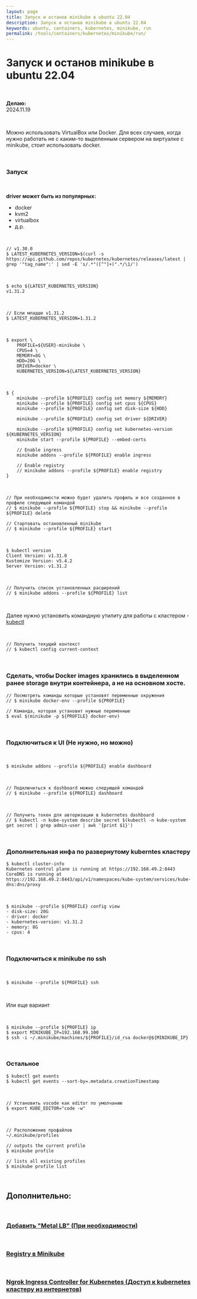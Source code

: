```yaml
---
layout: page
title: Запуск и останов minikube в ubuntu 22.04
description: Запуск и останов minikube в ubuntu 22.04
keywords: ubuntu, containers, kubernetes, minikube, run
permalink: /tools/containers/kubernetes/minikube/run/
---
```


# Запуск и останов minikube в ubuntu 22.04

<br/>

**Делаю:**  
2024.11.19

<br/>

Можно использовать VirtualBox или Docker.
Для всех случаев, когда нужно работать не с каким-то выделенным сервером на виртуалке с minikube, стоит использовать docker.

<br/>

### Запуск

<br/>

**driver может быть из популярных:**

- docker
- kvm2
- virtualbox
- д.р.

<br/>

```
// v1.30.0
$ LATEST_KUBERNETES_VERSION=$(curl -s https://api.github.com/repos/kubernetes/kubernetes/releases/latest | grep '"tag_name":' | sed -E 's/.*"([^"]+)".*/\1/')
```

<br/>

```
$ echo ${LATEST_KUBERNETES_VERSION}
v1.31.2
```

<br/>

```
// Если младше v1.31.2
$ LATEST_KUBERNETES_VERSION=1.31.2
```

<br/>

```
$ export \
    PROFILE=${USER}-minikube \
    CPUS=4 \
    MEMORY=8G \
    HDD=20G \
    DRIVER=docker \
    KUBERNETES_VERSION=${LATEST_KUBERNETES_VERSION}
```

<br/>

```
$ {
    minikube --profile ${PROFILE} config set memory ${MEMORY}
    minikube --profile ${PROFILE} config set cpus ${CPUS}
    minikube --profile ${PROFILE} config set disk-size ${HDD}

    minikube --profile ${PROFILE} config set driver ${DRIVER}

    minikube --profile ${PROFILE} config set kubernetes-version ${KUBERNETES_VERSION}
    minikube start --profile ${PROFILE} --embed-certs

    // Enable ingress
    minikube addons --profile ${PROFILE} enable ingress

    // Enable registry
    // minikube addons --profile ${PROFILE} enable registry
}
```

<br/>

```
// При необходимости можно будет удалить профиль и все созданное в профиле следующей командой
// $ minikube --profile ${PROFILE} stop && minikube --profile ${PROFILE} delete

// Стартовать остановленный minikube
// $ minikube --profile ${PROFILE} start
```

<br/>

```
$ kubectl version
Client Version: v1.31.0
Kustomize Version: v5.4.2
Server Version: v1.31.2
```

<br/>

```
// Получить список установленных расширений
// $ minikube addons --profile ${PROFILE} list
```

<br/>

Далее нужно установить командную утилиту для работы с кластером - [kubectl](/tools/containers/kubernetes/tools/kubectl/)

<br/>

```
// Получить текущий контекст
// $ kubectl config current-context
```

<br/>

### Сделать, чтобы Docker images хранились в выделенном ранее storage внутри контейнера, а не на основном хосте.

```
// Посмотреть команды которые установят переменные окружения
// $ minikube docker-env --profile ${PROFILE}

// Команда, которая установит нужные переменные
$ eval $(minikube -p ${PROFILE} docker-env)
```

<br/>

### Подключиться к UI (Не нужно, но можно)

<br/>

```
$ minikube addons --profile ${PROFILE} enable dashboard
```

<br/>

```
// Подключиться к dashboard можно следующей командой
// $ minikube --profile ${PROFILE} dashboard
```

<br/>

```
// Получить токен для авторизации в kubernetes dashboard
// $ kubectl -n kube-system describe secret $(kubectl -n kube-system get secret | grep admin-user | awk '{print $1}')
```

<br/>

### Дополнительная инфа по развернутому kuberntes кластеру

```
$ kubectl cluster-info
Kubernetes control plane is running at https://192.168.49.2:8443
CoreDNS is running at https://192.168.49.2:8443/api/v1/namespaces/kube-system/services/kube-dns:dns/proxy
```

<br/>

```
$ minikube --profile ${PROFILE} config view
- disk-size: 20G
- driver: docker
- kubernetes-version: v1.31.2
- memory: 8G
- cpus: 4
```

<br/>

### Подключиться к minikube по ssh

<br/>

```
$ minikube --profile ${PROFILE} ssh
```

<br/>

Или еще вариант

<br/>

```
$ minikube --profile ${PROFILE} ip
$ export MINIKUBE_IP=192.168.99.100
$ ssh -i ~/.minikube/machines/${PROFILE}/id_rsa docker@${MINIKUBE_IP}
```

<br/>

### Остальное

```
$ kubectl get events
$ kubectl get events --sort-by=.metadata.creationTimestamp
```

<br/>

```
// Установить vscode как editor по умолчанию
$ export KUBE_EDITOR="code -w"
```

<br/>

```
// Расположение профайлов
~/.minikube/profiles

// outputs the current profile
$ minikube profile

// lists all existing profiles
$ minikube profile list
```

<br/>

## Дополнительно:

<br/>

### [Добавить "Metal LB" (При необходимости)](/tools/containers/kubernetes/tools/metal-lb/)

<br/>

### [Registry в Minikube](/tools/containers/kubernetes/minikube/setup/registry/)

<br/>

### [Ngrok Ingress Controller for Kubernetes (Доступ к kubernetes кластеру из интернетов)](/tools/containers/kubernetes/minikube/ngrok-ingress-controller/)

